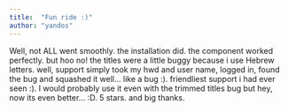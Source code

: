 ```yaml
---
title:  "Fun ride :)"
author: "yandos"
---
```

Well, not ALL went smoothly. the installation did. the component worked perfectly. but hoo no! the titles were a little buggy because i use Hebrew letters. well, support simply took my hwd and user name, logged in, found the bug and squashed it well... like a bug :). friendliest support i had ever seen :). I would probably use it even with the trimmed titles bug but hey, now its even better... :D. 5 stars. and big thanks.